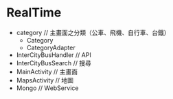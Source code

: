 # RealTime

- category // 主畫面之分類（公車、飛機、自行車、台鐵）
    - Category
    - CategoryAdapter
- InterCityBusHandler // API 
- InterCityBusSearch // 搜尋
- MainActivity // 主畫面
- MapsActivity // 地圖
- Mongo // WebService
    